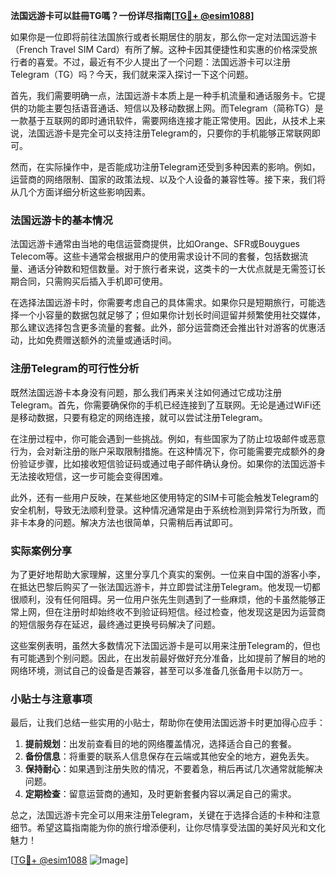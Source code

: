 **法国远游卡可以註冊TG嗎？一份详尽指南[[TG💪+ @esim1088](https://t.me/s/esim1088)]**

如果你是一位即将前往法国旅行或者长期居住的朋友，那么你一定对法国远游卡（French Travel SIM Card）有所了解。这种卡因其便捷性和实惠的价格深受旅行者的喜爱。不过，最近有不少人提出了一个问题：法国远游卡可以注册Telegram（TG）吗？今天，我们就来深入探讨一下这个问题。

首先，我们需要明确一点，法国远游卡本质上是一种手机流量和通话服务卡。它提供的功能主要包括语音通话、短信以及移动数据上网。而Telegram（简称TG）是一款基于互联网的即时通讯软件，需要网络连接才能正常使用。因此，从技术上来说，法国远游卡是完全可以支持注册Telegram的，只要你的手机能够正常联网即可。

然而，在实际操作中，是否能成功注册Telegram还受到多种因素的影响。例如，运营商的网络限制、国家的政策法规、以及个人设备的兼容性等。接下来，我们将从几个方面详细分析这些影响因素。

### 法国远游卡的基本情况

法国远游卡通常由当地的电信运营商提供，比如Orange、SFR或Bouygues Telecom等。这些卡通常会根据用户的使用需求设计不同的套餐，包括数据流量、通话分钟数和短信数量。对于旅行者来说，这类卡的一大优点就是无需签订长期合同，只需购买后插入手机即可使用。

在选择法国远游卡时，你需要考虑自己的具体需求。如果你只是短期旅行，可能选择一个小容量的数据包就足够了；但如果你计划长时间逗留并频繁使用社交媒体，那么建议选择包含更多流量的套餐。此外，部分运营商还会推出针对游客的优惠活动，比如免费赠送额外的流量或通话时间。

### 注册Telegram的可行性分析

既然法国远游卡本身没有问题，那么我们再来关注如何通过它成功注册Telegram。首先，你需要确保你的手机已经连接到了互联网。无论是通过WiFi还是移动数据，只要有稳定的网络连接，就可以尝试注册Telegram。

在注册过程中，你可能会遇到一些挑战。例如，有些国家为了防止垃圾邮件或恶意行为，会对新注册的账户采取限制措施。在这种情况下，你可能需要完成额外的身份验证步骤，比如接收短信验证码或通过电子邮件确认身份。如果你的法国远游卡无法接收短信，这一步可能会变得困难。

此外，还有一些用户反映，在某些地区使用特定的SIM卡可能会触发Telegram的安全机制，导致无法顺利登录。这种情况通常是由于系统检测到异常行为所致，而非卡本身的问题。解决方法也很简单，只需稍后再试即可。

### 实际案例分享

为了更好地帮助大家理解，这里分享几个真实的案例。一位来自中国的游客小李，在抵达巴黎后购买了一张法国远游卡，并立即尝试注册Telegram。他发现一切都很顺利，没有任何阻碍。另一位用户张先生则遇到了一些麻烦，他的卡虽然能够正常上网，但在注册时却始终收不到验证码短信。经过检查，他发现这是因为运营商的短信服务存在延迟，最终通过更换号码解决了问题。

这些案例表明，虽然大多数情况下法国远游卡是可以用来注册Telegram的，但也有可能遇到个别问题。因此，在出发前最好做好充分准备，比如提前了解目的地的网络环境，测试自己的设备是否兼容，甚至可以多准备几张备用卡以防万一。

### 小贴士与注意事项

最后，让我们总结一些实用的小贴士，帮助你在使用法国远游卡时更加得心应手：

1. **提前规划**：出发前查看目的地的网络覆盖情况，选择适合自己的套餐。
2. **备份信息**：将重要的联系人信息保存在云端或其他安全的地方，避免丢失。
3. **保持耐心**：如果遇到注册失败的情况，不要着急，稍后再试几次通常就能解决问题。
4. **定期检查**：留意运营商的通知，及时更新套餐内容以满足自己的需求。

总之，法国远游卡完全可以用来注册Telegram，关键在于选择合适的卡种和注意细节。希望这篇指南能为你的旅行增添便利，让你尽情享受法国的美好风光和文化魅力！

[[TG💪+ @esim1088](https://t.me/s/esim1088) ![Image](https://i.postimg.cc/4NQfJmqS/Snipaste-2025-05-13-00-14-12.png)]